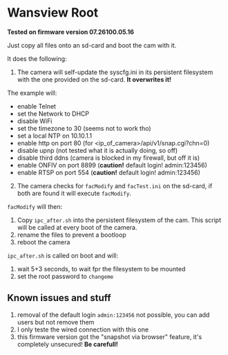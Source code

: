# Wansview Root

**Tested on firmware version 07.26100.05.16**

Just copy all files onto an sd-card and boot the cam with it.

It does the following:

1. The camera will self-update the syscfg.ini in its persistent filesystem with the one provided on the sd-card. **It overwrites it!**

The example will: 
- enable Telnet
- set the Network to DHCP
- disable WiFi
- set the timezone to 30 (seems not to work tho)
- set a local NTP on 10.10.1.1
- enable http on port 80 (for <ip_of_camera>/api/v1/snap.cgi?chn=0)
- disable upnp (not tested what it is actually doing, so off)
- disable third ddns (camera is blocked in my firewall, but off it is)
- enable ONFIV on port 8899 (**caution!** default login! admin:123456)
- enable RTSP on port 554 (**caution!** default login! admin:123456)


2. The camera checks for `facModify` and `facTest.ini` on the sd-card, if both are found it will execute `facModify`.

`facModify` will then:

1. Copy `ipc_after.sh` into the persistent filesystem of the cam. This script will be called at every boot of the camera.
2. rename the files to prevent a bootloop
3. reboot the camera

`ipc_after.sh` is called on boot and will:

1. wait 5+3 seconds, to wait fpr the filesystem to be mounted
2. set the root password to `changeme`

## Known issues and stuff

1. removal of the default login `admin:123456` not possible, you can add users but not remove them
2. I only teste the wired connection with this one
3. this firmware version got the "snapshot via browser" feature, it's completely unsecured! **Be carefull!**
